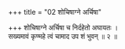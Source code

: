 +++
title = "02 शोचिषाग्ने अर्चिषा"

+++
शोचिषाग्ने अर्चिषा च निर्दहेतो अघायतः ।  
सख्यमावं कृण्महे त्वं चामाद उप शं भुवन् ॥ २ ॥